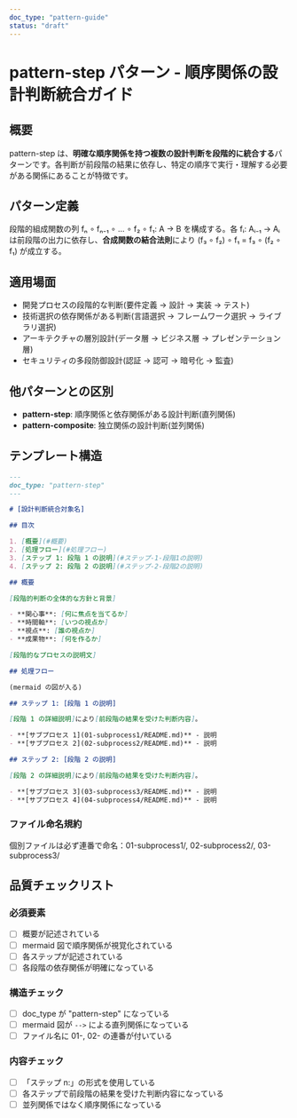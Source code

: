 ```yaml
---
doc_type: "pattern-guide"
status: "draft"
---
```


# pattern-step パターン - 順序関係の設計判断統合ガイド

## 概要

pattern-step は、**明確な順序関係を持つ複数の設計判断を段階的に統合する**パターンです。各判断が前段階の結果に依存し、特定の順序で実行・理解する必要がある関係にあることが特徴です。

## パターン定義

段階的組成関数の列 fₙ ∘ fₙ₋₁ ∘ ... ∘ f₂ ∘ f₁: A → B を構成する。各 fᵢ: Aᵢ₋₁ → Aᵢ は前段階の出力に依存し、**合成関数の結合法則**により (f₃ ∘ f₂) ∘ f₁ = f₃ ∘ (f₂ ∘ f₁) が成立する。

## 適用場面

- 開発プロセスの段階的な判断(要件定義 → 設計 → 実装 → テスト)
- 技術選択の依存関係がある判断(言語選択 → フレームワーク選択 → ライブラリ選択)
- アーキテクチャの層別設計(データ層 → ビジネス層 → プレゼンテーション層)
- セキュリティの多段防御設計(認証 → 認可 → 暗号化 → 監査)

## 他パターンとの区別

- **pattern-step**: 順序関係と依存関係がある設計判断(直列関係)
- **pattern-composite**: 独立関係の設計判断(並列関係)

## テンプレート構造

```markdown
---
doc_type: "pattern-step"
---

# [設計判断統合対象名]

## 目次

1. [概要](#概要)
2. [処理フロー](#処理フロー)
3. [ステップ 1: 段階 1 の説明](#ステップ-1-段階1の説明)
4. [ステップ 2: 段階 2 の説明](#ステップ-2-段階2の説明)

## 概要

[段階的判断の全体的な方針と背景]

- **関心事**: [何に焦点を当てるか]
- **時間軸**: [いつの視点か]
- **視点**: [誰の視点か]
- **成果物**: [何を作るか]

[段階的なプロセスの説明文]

## 処理フロー

(mermaid の図が入る)

## ステップ 1: [段階 1 の説明]

[段階 1 の詳細説明]により[前段階の結果を受けた判断内容]。

- **[サブプロセス 1](01-subprocess1/README.md)** - 説明
- **[サブプロセス 2](02-subprocess2/README.md)** - 説明

## ステップ 2: [段階 2 の説明]

[段階 2 の詳細説明]により[前段階の結果を受けた判断内容]。

- **[サブプロセス 3](03-subprocess3/README.md)** - 説明
- **[サブプロセス 4](04-subprocess4/README.md)** - 説明
```

### ファイル命名規約

個別ファイルは必ず連番で命名：01-subprocess1/, 02-subprocess2/, 03-subprocess3/

## 品質チェックリスト

### 必須要素

- [ ] 概要が記述されている
- [ ] mermaid 図で順序関係が視覚化されている
- [ ] 各ステップが記述されている
- [ ] 各段階の依存関係が明確になっている

### 構造チェック

- [ ] doc_type が "pattern-step" になっている
- [ ] mermaid 図が `-->` による直列関係になっている
- [ ] ファイル名に 01-, 02- の連番が付いている

### 内容チェック

- [ ] 「ステップ n:」の形式を使用している
- [ ] 各ステップで前段階の結果を受けた判断内容になっている
- [ ] 並列関係ではなく順序関係になっている
